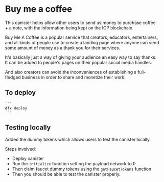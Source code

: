 # Buy me a coffee

This canister helps allow other users to send us money to purchase coffee + a note, with the information being kept on the ICP blockchain.

Buy Me A Coffee is a popular service that creators, educators, entertainers, and all kinds of people use to create a landing page where anyone can send some amount of money as a thank you for their services.

It's basically just a way of giving your audience an easy way to say thanks. It can be added to people's pages on their popular social media handles.

And also creators can avoid the inconveniences of establishing a full-fledged business in order to share and monetize their work.

## To deploy

    ```
    dfx deploy
    ```

## Testing locally

Added the dummy tokens which allows users to test the canister locally.

Steps involved:

- Deploy canister
- Run the `initialize` function setting the payload network to 0
- Then claim faucet dummy tokens using the `getFaucetTokens` function
- Then you should be able to test the canister properly.
